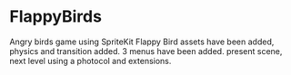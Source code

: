 # FlappyBirds
Angry birds game using SpriteKit
Flappy Bird assets have been added, physics and transition added.
3 menus have been added. present scene, next level using a photocol and extensions.

